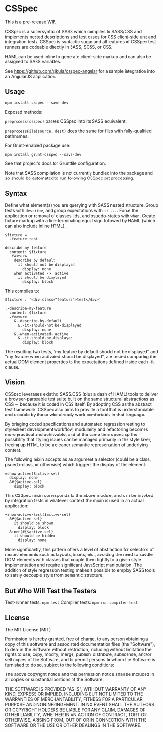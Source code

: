 CSSpec
======

This is a pre-release WIP. 

CSSpec is a supersyntax of SASS which compiles to SASS/CSS and implements nested descriptions and test cases for CSS client-side unit and integration tests. CSSpec is syntactic sugar and all features of CSSpec test runners are codeable directly in SASS, SCSS, or CSS.

HAML can be used inline to generate client-side markup and can also be assigned to SASS variables.

See https://github.com/cjkula/csspec-angular for a sample integration into an AngularJS application.

Usage
-----

    npm install csspec --save-dev

Exposed methods: 

`preprocess(csspec)` parses CSSpec into its SASS equivalent.

`preprocessFile(source, dest)` does the same for files with fully-qualified pathnames.

For Grunt-enabled package use:

    npm install grunt-csspec --save-dev

See that project's docs for Gruntfile configuration.

Note that SASS compilation is not currently bundled into the package and so should be automated to run following CSSpec preprocessing.

Syntax
------

Define what element(s) you are querying with SASS nested structure. Group tests with `describe`, and group expectations with `it ...`. Force the application or removal of classes, ids, and psuedo-states with `when`. Create fixture markup with a line-terminating equal sign followed by HAML (which can also include inline HTML).

    $fixture =
      .feature test

    describe my feature
      content: $fixture
      .feature
        describe by default
          it should not be displayed
            display: none
        when activated -> .active
          it should be displayed
            display: block

This compiles to:
    
    $fixture : '<div class="feature">test</div>'

    .-describe-my-feature
      content: $fixture
      .feature
        &.-describe-by-default
          &.-it-should-not-be-displayed
            display: none
        &.-when-activated-.active
          &.-it-should-be-displayed
            display: block

The resulting two tests, "my feature by default should not be displayed" and "my feature when activated should be displayed", are tested comparing the actual DOM element properties to the expectations defined inside each -it- clause.

Vision
------

CSSpec leverages existing SASS/CSS (plus a dash of HAML) tools to deliver a browser-parseable test suite built on the same structural abstractions as CSS -- because it is coded in CSS itself. By adopting CSS as the abstract test framework, CSSpec also aims to provide a tool that is understandable and useable by those who already work comfortably in that language.

By bringing coded specifications and automated regression testing to stylesheet development workflow, modularity and refactoring becomes more practical and achievable, and at the same time opens up the possibility that styling issues can be managed primarily in the style layer, freeing up HTML to be a cleaner semantic representation of underlying content.

The following mixin accepts as an argument a selector (could be a class, psuedo-class, or otherwise) which triggers the display of the element:

    =show-active($active-sel)
      display: none
      &#{$active-sel}
        display: block

This CSSpec mixin corresponds to the above module, and can be invoked by integration tests in whatever context the mixin is used in an actual application:

    =show-active-test($active-sel)
      &#{$active-sel}
        it should be shown
          display: block
      &:not(#{$active-sel})
        it should be hidden
          display: none

More significantly, this pattern offers a level of abstraction for selectors of nested elements such as layouts, insets, etc., avoiding the need to saddle DOM elements with classes that couple them tightly to a given style implementation and require significant JavaScript manipulation. The addition of style regression testing makes it possible to employ SASS tools to safely decouple style from semantic structure.

But Who Will Test the Testers
-----------------------------

Test-runner tests: `npm test`
Compiler tests: `npm run compiler-test`

License
-------

The MIT License (MIT)

Permission is hereby granted, free of charge, to any person obtaining a copy
of this software and associated documentation files (the "Software"), to deal
in the Software without restriction, including without limitation the rights
to use, copy, modify, merge, publish, distribute, sublicense, and/or sell
copies of the Software, and to permit persons to whom the Software is
furnished to do so, subject to the following conditions:

The above copyright notice and this permission notice shall be included in
all copies or substantial portions of the Software.

THE SOFTWARE IS PROVIDED "AS IS", WITHOUT WARRANTY OF ANY KIND, EXPRESS OR
IMPLIED, INCLUDING BUT NOT LIMITED TO THE WARRANTIES OF MERCHANTABILITY,
FITNESS FOR A PARTICULAR PURPOSE AND NONINFRINGEMENT. IN NO EVENT SHALL THE
AUTHORS OR COPYRIGHT HOLDERS BE LIABLE FOR ANY CLAIM, DAMAGES OR OTHER
LIABILITY, WHETHER IN AN ACTION OF CONTRACT, TORT OR OTHERWISE, ARISING FROM,
OUT OF OR IN CONNECTION WITH THE SOFTWARE OR THE USE OR OTHER DEALINGS IN
THE SOFTWARE.

